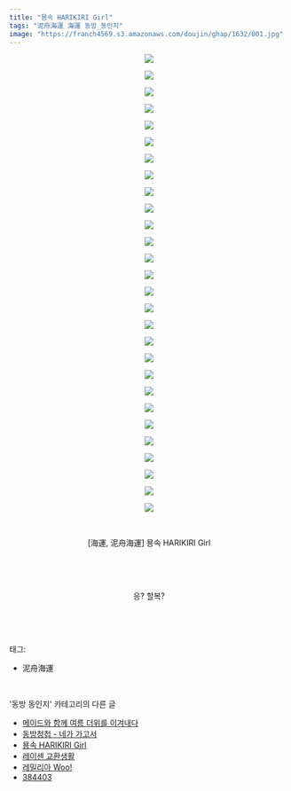 ```yaml
---
title: "묭속 HARIKIRI Girl"
tags: "泥舟海運 海運 동방_동인지"
image: "https://franch4569.s3.amazonaws.com/doujin/ghap/1632/001.jpg"
---
```

<div class="article">
<p style="text-align: center; clear: none; float: none;"><img src="{{ site.imgserver2 }}/ghap/1632/001.jpg"/></p>
<p style="text-align: center; clear: none; float: none;"><img src="{{ site.imgserver2 }}/ghap/1632/002.jpg"/></p>
<p style="text-align: center; clear: none; float: none;"><img src="{{ site.imgserver2 }}/ghap/1632/003.jpg"/></p>
<p style="text-align: center; clear: none; float: none;"><img src="{{ site.imgserver2 }}/ghap/1632/004.jpg"/></p>
<p style="text-align: center; clear: none; float: none;"><img src="{{ site.imgserver2 }}/ghap/1632/005.jpg"/></p>
<p style="text-align: center; clear: none; float: none;"><img src="{{ site.imgserver2 }}/ghap/1632/006.jpg"/></p>
<p style="text-align: center; clear: none; float: none;"><img src="{{ site.imgserver2 }}/ghap/1632/007.jpg"/></p>
<p style="text-align: center; clear: none; float: none;"><img src="{{ site.imgserver2 }}/ghap/1632/008.jpg"/></p>
<p style="text-align: center; clear: none; float: none;"><img src="{{ site.imgserver2 }}/ghap/1632/009.jpg"/></p>
<p style="text-align: center; clear: none; float: none;"><img src="{{ site.imgserver2 }}/ghap/1632/010.jpg"/></p>
<p style="text-align: center; clear: none; float: none;"><img src="{{ site.imgserver2 }}/ghap/1632/011.jpg"/></p>
<p style="text-align: center; clear: none; float: none;"><img src="{{ site.imgserver2 }}/ghap/1632/012.jpg"/></p>
<p style="text-align: center; clear: none; float: none;"><img src="{{ site.imgserver2 }}/ghap/1632/013.jpg"/></p>
<p style="text-align: center; clear: none; float: none;"><img src="{{ site.imgserver2 }}/ghap/1632/014.jpg"/></p>
<p style="text-align: center; clear: none; float: none;"><img src="{{ site.imgserver2 }}/ghap/1632/015.jpg"/></p>
<p style="text-align: center; clear: none; float: none;"><img src="{{ site.imgserver2 }}/ghap/1632/016.jpg"/></p>
<p style="text-align: center; clear: none; float: none;"><img src="{{ site.imgserver2 }}/ghap/1632/017.jpg"/></p>
<p style="text-align: center; clear: none; float: none;"><img src="{{ site.imgserver2 }}/ghap/1632/018.jpg"/></p>
<p style="text-align: center; clear: none; float: none;"><img src="{{ site.imgserver2 }}/ghap/1632/019.jpg"/></p>
<p style="text-align: center; clear: none; float: none;"><img src="{{ site.imgserver2 }}/ghap/1632/020.jpg"/></p>
<p style="text-align: center; clear: none; float: none;"><img src="{{ site.imgserver2 }}/ghap/1632/021.jpg"/></p>
<p style="text-align: center; clear: none; float: none;"><img src="{{ site.imgserver2 }}/ghap/1632/022.jpg"/></p>
<p style="text-align: center; clear: none; float: none;"><img src="{{ site.imgserver2 }}/ghap/1632/023.jpg"/></p>
<p style="text-align: center; clear: none; float: none;"><img src="{{ site.imgserver2 }}/ghap/1632/024.jpg"/></p>
<p style="text-align: center; clear: none; float: none;"><img src="{{ site.imgserver2 }}/ghap/1632/025.jpg"/></p>
<p style="text-align: center; clear: none; float: none;"><img src="{{ site.imgserver2 }}/ghap/1632/026.jpg"/></p>
<p style="text-align: center; clear: none; float: none;"><img src="{{ site.imgserver2 }}/ghap/1632/027.jpg"/></p>
<p style="text-align: center; clear: none; float: none;"><img src="{{ site.imgserver2 }}/ghap/1632/028.jpg"/></p>
<p style="text-align: center; clear: none; float: none;"><br/></p>
<p style="text-align: center; clear: none; float: none;">[海運, 泥舟海運] 묭속 HARIKIRI Girl</p>
<p style="text-align: center; clear: none; float: none;"><br/></p>
<p style="text-align: center; clear: none; float: none;"><br/></p>
<p style="text-align: center; clear: none; float: none;">응? 할복?</p>
<p><br/></p>
</div><br/>
<div class="tagTrail">
<p>태그: </p>
<ul>
<li>泥舟海運</li>
</ul>
</div><br/>
<div class="another">
<p>'동방 동인지' 카테고리의 다른 글</p>
<ul>
<li><a href="/ghap_1634">메이드와 함께 여름 더위를 이겨내다</a></li>
<li><a href="/ghap_1633">동방청첩 - 네가 가고서</a></li>
<li><a href="/ghap_1632">묭속 HARIKIRI Girl</a></li>
<li><a href="/ghap_1631">레이센 교환생활</a></li>
<li><a href="/ghap_1630">레밀리아 Woo!</a></li>
<li><a href="/ghap_1629">384403</a></li>
</ul>
</div><br/>
<div class="cb_module cb_fluid">
<div class="cb_wrt cb_profile">
</div><!-- commentList close -->
</div><br/>
